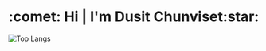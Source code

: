 <h1 align='center'><span>:comet:</span> Hi | I'm Dusit Chunviset<span>:star:</span></h1> 

![Top Langs](https://github-readme-stats.vercel.app/api/top-langs/?username=DeitYzS&hide=TeX&layout=compact)



